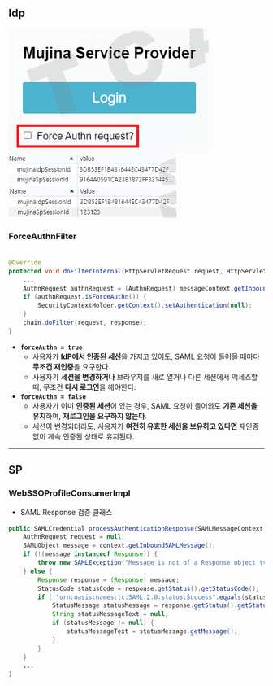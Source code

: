 ## Idp
![img.png](../../image/mujina1.PNG)  
![img.png](../../image/mujina2.PNG)
![img.png](../../image/mujina3.PNG)  

### ForceAuthnFilter
```java

@Override
protected void doFilterInternal(HttpServletRequest request, HttpServletResponse response, FilterChain chain) {
    ...
    AuthnRequest authnRequest = (AuthnRequest) messageContext.getInboundSAMLMessage();
    if (authnRequest.isForceAuthn()) {
        SecurityContextHolder.getContext().setAuthentication(null);
    }
    chain.doFilter(request, response);
}
```
- **`forceAuthn = true`**
    - 사용자가 **IdP에서 인증된 세션**을 가지고 있어도, SAML 요청이 들어올 때마다 **무조건 재인증**을 요구한다.
    - 사용자가 **세션을 변경하거나** 브라우저를 새로 열거나 다른 세션에서 액세스할 때, 무조건 **다시 로그인**을 해야한다.
- **`forceAuthn = false`**
    - 사용자가 이미 **인증된 세션**이 있는 경우, SAML 요청이 들어와도 **기존 세션을 유지**하며, **재로그인을 요구하지 않는다**.
    - 세션이 변경되더라도, 사용자가 **여전히 유효한 세션을 보유하고 있다면** 재인증 없이 계속 인증된 상태로 유지된다.

- - -
## SP  
### WebSSOProfileConsumerImpl
* SAML Response 검증 클래스  
```java
public SAMLCredential processAuthenticationResponse(SAMLMessageContext context) {
    AuthnRequest request = null;
    SAMLObject message = context.getInboundSAMLMessage();
    if (!(message instanceof Response)) {
        throw new SAMLException("Message is not of a Response object type");
    } else {
        Response response = (Response) message;
        StatusCode statusCode = response.getStatus().getStatusCode();
        if (!"urn:oasis:names:tc:SAML:2.0:status:Success".equals(statusCode.getValue())) {
            StatusMessage statusMessage = response.getStatus().getStatusMessage();
            String statusMessageText = null;
            if (statusMessage != null) {
                statusMessageText = statusMessage.getMessage();
            }
        }
    }
    ...
}
```
